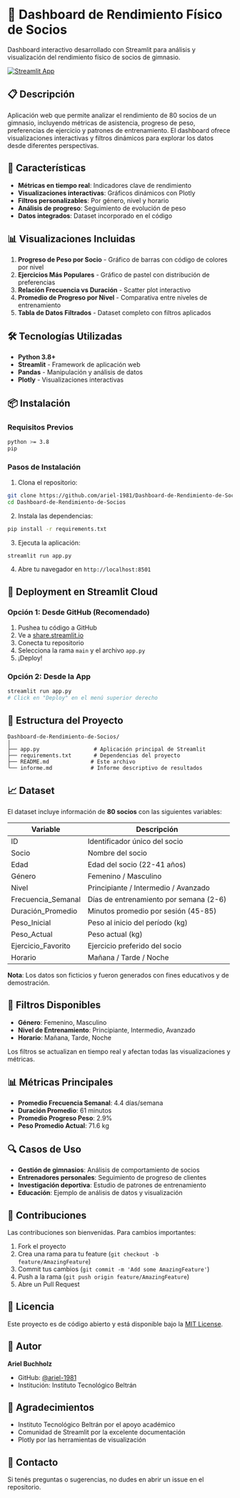 # 💪 Dashboard de Rendimiento Físico de Socios

Dashboard interactivo desarrollado con Streamlit para análisis y visualización del rendimiento físico de socios de gimnasio.

[![Streamlit App](https://static.streamlit.io/badges/streamlit_badge_black_white.svg)](https://dashboard-gimnasio.streamlit.app/)

## 📋 Descripción

Aplicación web que permite analizar el rendimiento de 80 socios de un gimnasio, incluyendo métricas de asistencia, progreso de peso, preferencias de ejercicio y patrones de entrenamiento. El dashboard ofrece visualizaciones interactivas y filtros dinámicos para explorar los datos desde diferentes perspectivas.

## 🎯 Características

- **Métricas en tiempo real**: Indicadores clave de rendimiento
- **Visualizaciones interactivas**: Gráficos dinámicos con Plotly
- **Filtros personalizables**: Por género, nivel y horario
- **Análisis de progreso**: Seguimiento de evolución de peso
- **Datos integrados**: Dataset incorporado en el código

## 📊 Visualizaciones Incluidas

1. **Progreso de Peso por Socio** - Gráfico de barras con código de colores por nivel
2. **Ejercicios Más Populares** - Gráfico de pastel con distribución de preferencias
3. **Relación Frecuencia vs Duración** - Scatter plot interactivo
4. **Promedio de Progreso por Nivel** - Comparativa entre niveles de entrenamiento
5. **Tabla de Datos Filtrados** - Dataset completo con filtros aplicados

## 🛠️ Tecnologías Utilizadas

- **Python 3.8+**
- **Streamlit** - Framework de aplicación web
- **Pandas** - Manipulación y análisis de datos
- **Plotly** - Visualizaciones interactivas

## 📦 Instalación

### Requisitos Previos

```bash
python >= 3.8
pip
```

### Pasos de Instalación

1. Clona el repositorio:
```bash
git clone https://github.com/ariel-1981/Dashboard-de-Rendimiento-de-Socios.git
cd Dashboard-de-Rendimiento-de-Socios
```

2. Instala las dependencias:
```bash
pip install -r requirements.txt
```

3. Ejecuta la aplicación:
```bash
streamlit run app.py
```

4. Abre tu navegador en `http://localhost:8501`

## 🚀 Deployment en Streamlit Cloud

### Opción 1: Desde GitHub (Recomendado)

1. Pushea tu código a GitHub
2. Ve a [share.streamlit.io](https://share.streamlit.io)
3. Conecta tu repositorio
4. Selecciona la rama `main` y el archivo `app.py`
5. ¡Deploy!

### Opción 2: Desde la App

```bash
streamlit run app.py
# Click en "Deploy" en el menú superior derecho
```

## 📁 Estructura del Proyecto

```
Dashboard-de-Rendimiento-de-Socios/
│
├── app.py                 # Aplicación principal de Streamlit
├── requirements.txt       # Dependencias del proyecto
├── README.md             # Este archivo
└── informe.md            # Informe descriptivo de resultados
```

## 📈 Dataset

El dataset incluye información de **80 socios** con las siguientes variables:

| Variable | Descripción |
|----------|-------------|
| ID | Identificador único del socio |
| Socio | Nombre del socio |
| Edad | Edad del socio (22-41 años) |
| Género | Femenino / Masculino |
| Nivel | Principiante / Intermedio / Avanzado |
| Frecuencia_Semanal | Días de entrenamiento por semana (2-6) |
| Duración_Promedio | Minutos promedio por sesión (45-85) |
| Peso_Inicial | Peso al inicio del período (kg) |
| Peso_Actual | Peso actual (kg) |
| Ejercicio_Favorito | Ejercicio preferido del socio |
| Horario | Mañana / Tarde / Noche |

**Nota**: Los datos son ficticios y fueron generados con fines educativos y de demostración.

## 🎨 Filtros Disponibles

- **Género**: Femenino, Masculino
- **Nivel de Entrenamiento**: Principiante, Intermedio, Avanzado
- **Horario**: Mañana, Tarde, Noche

Los filtros se actualizan en tiempo real y afectan todas las visualizaciones y métricas.

## 📊 Métricas Principales

- **Promedio Frecuencia Semanal**: 4.4 días/semana
- **Duración Promedio**: 61 minutos
- **Promedio Progreso Peso**: 2.9%
- **Peso Promedio Actual**: 71.6 kg

## 🔍 Casos de Uso

- **Gestión de gimnasios**: Análisis de comportamiento de socios
- **Entrenadores personales**: Seguimiento de progreso de clientes
- **Investigación deportiva**: Estudio de patrones de entrenamiento
- **Educación**: Ejemplo de análisis de datos y visualización

## 🤝 Contribuciones

Las contribuciones son bienvenidas. Para cambios importantes:

1. Fork el proyecto
2. Crea una rama para tu feature (`git checkout -b feature/AmazingFeature`)
3. Commit tus cambios (`git commit -m 'Add some AmazingFeature'`)
4. Push a la rama (`git push origin feature/AmazingFeature`)
5. Abre un Pull Request

## 📝 Licencia

Este proyecto es de código abierto y está disponible bajo la [MIT License](LICENSE).

## 👤 Autor

**Ariel Buchholz**

- GitHub: [@ariel-1981](https://github.com/ariel-1981)
- Institución: Instituto Tecnológico Beltrán

## 🙏 Agradecimientos

- Instituto Tecnológico Beltrán por el apoyo académico
- Comunidad de Streamlit por la excelente documentación
- Plotly por las herramientas de visualización

## 📧 Contacto

Si tenés preguntas o sugerencias, no dudes en abrir un issue en el repositorio.
